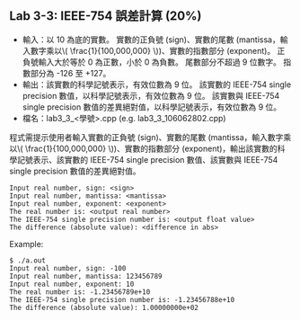 ## Lab 3-3: IEEE-754 誤差計算 (20%)

* 輸入：以 10 為底的實數。
實數的正負號 (sign)、實數的尾數 (mantissa，輸入數字乘以\\( \frac{1}{100,000,000} \\))、實數的指數部分 (exponent)。
正負號輸入大於等於 0 為正數，小於 0 為負數。
尾數部分不超過 9 位數字。
指數部分為 -126 至 +127。
* 輸出：該實數的科學記號表示，有效位數為 9 位。
該實數的 IEEE-754 single precision 數值，以科學記號表示，有效位數為 9 位。
該實數與 IEEE-754 single precision 數值的差異絕對值，以科學記號表示，有效位數為 9 位。
* 檔名：lab3_3_<學號>.cpp (e.g. lab3_3_106062802.cpp)

程式需提示使用者輸入實數的正負號 (sign)、實數的尾數 (mantissa，輸入數字乘以\\( \frac{1}{100,000,000} \\))、實數的指數部分 (exponent)，輸出該實數的科學記號表示、該實數的 IEEE-754 single precision 數值、該實數與 IEEE-754 single precision 數值的差異絕對值。

```text
Input real number, sign: <sign>
Input real number, mantissa: <mantissa>
Input real number, exponent: <exponent>
The real number is: <output real number>
The IEEE-754 single precision number is: <output float value>
The difference (absolute value): <difference in abs>
```

Example:

```console
$ ./a.out
Input real number, sign: -100
Input real number, mantissa: 123456789
Input real number, exponent: 10
The real number is: -1.23456789e+10
The IEEE-754 single precision number is: -1.23456788e+10
The difference (absolute value): 1.00000000e+02
```
